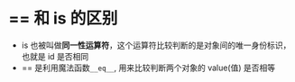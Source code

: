 # == 和 is 的区别

- is 也被叫做**同一性运算符**，这个运算符比较判断的是对象间的唯一身份标识，也就是 id 是否相同
- == 是利用魔法函数`__eq__`, 用来比较判断两个对象的 value(值) 是否相等